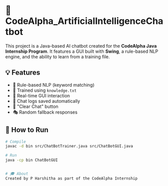 # 🤖 CodeAlpha_ArtificialIntelligenceChatbot

This project is a Java-based AI chatbot created for the **CodeAlpha Java Internship Program**. It features a GUI built with **Swing**, a rule-based NLP engine, and the ability to learn from a training file.

## 💡 Features

- 🧠 Rule-based NLP (keyword matching)
- 🎯 Trained using `knowledge.txt`
- 💬 Real-time GUI interaction
- 💾 Chat logs saved automatically
- 🔁 "Clear Chat" button
- 🎭 Random fallback responses


## 🚀 How to Run

```bash
# Compile
javac -d bin src/ChatBotTrainer.java src/ChatBotGUI.java

# Run
java -cp bin ChatBotGUI


# 🎓 About
Created by P Harshitha as part of the CodeAlpha Internship
